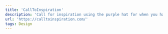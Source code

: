 ```yaml
---
title: 'CallToInspiration'
description: 'Call for inspiration using the purple hat for when you have inspiration blocks or need fresh new ideas. A great tool created by a deisnger for web professionals.'
url: 'https://calltoinspiration.com/'
tags: Design
---
```

